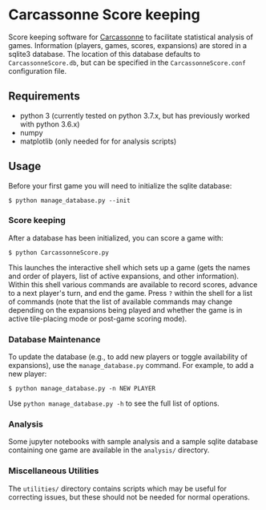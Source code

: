 # Carcassonne Score keeping

Score keeping software for [Carcassonne](https://boardgamegeek.com/boardgame/822/carcassonne) to facilitate statistical analysis of games.
Information (players, games, scores, expansions) are stored in a sqlite3 database.
The location of this database defaults to `CarcassonneScore.db`, but can be specified in the `CarcassonneScore.conf` configuration file.

## Requirements

* python 3 (currently tested on python 3.7.x, but has previously worked with python 3.6.x)
* numpy
* matplotlib (only needed for for analysis scripts)

## Usage

Before your first game you will need to initialize the sqlite database:

```
$ python manage_database.py --init
```

### Score keeping

After a database has been initialized, you can score a game with:

```
$ python CarcassonneScore.py
```

This launches the interactive shell which sets up a game (gets the names and order of players, list of active expansions, and other information).
Within this shell various commands are available to record scores, advance to a next player's turn, and end the game.
Press `?` within the shell for a list of commands (note that the list of available commands may change depending on the expansions being played and whether the game is in active tile-placing mode or post-game scoring mode).

### Database Maintenance

To update the database (e.g., to add new players or toggle availability of expansions), use the `manage_database.py` command. For example, to add a new player:

```
$ python manage_database.py -n NEW PLAYER
```

Use `python manage_database.py -h` to see the full list of options.

### Analysis

Some jupyter notebooks with sample analysis and a sample sqlite database containing one game are available in the `analysis/` directory.

### Miscellaneous Utilities

The `utilities/` directory contains scripts which may be useful for correcting issues, but these should not be needed for normal operations.
